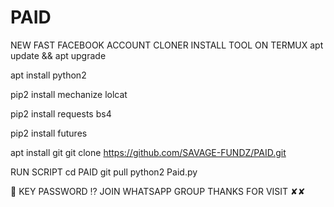 # PAID

NEW FAST FACEBOOK ACCOUNT CLONER
INSTALL TOOL ON TERMUX
apt update && apt upgrade

apt install python2

pip2 install mechanize lolcat

pip2 install requests bs4

pip2 install futures

apt install git git clone https://github.com/SAVAGE-FUNDZ/PAID.git

RUN SCRIPT
cd PAID git pull python2 Paid.py

🔐 KEY PASSWORD ⁉️
JOIN WHATSAPP GROUP
THANKS FOR VISIT ✘✘
